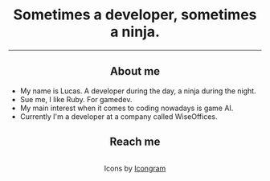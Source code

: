<div align="center">

# Sometimes a developer, sometimes a ninja.

***

## About me

<ul align="left">
  <li>My name is Lucas. A developer during the day, a ninja during the night.</li>
  <li>Sue me, I like Ruby. For gamedev.</li>
  <li>My main interest when it comes to coding nowadays is game AI.</li>
  <li>Currently I'm a developer at a company called WiseOffices.</li>
</ul>

## Reach me

<a href="https://www.linkedin.com/in/lucasmribeiro7" target="_blank">
  <img src="https://icongr.am/devicon/linkedin-original.svg?size=40&color=currentColor" alt="" />
</a>

Icons by [Icongram](https://icongr.am)
</div>
